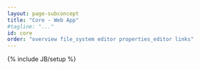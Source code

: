 ```yaml
---
layout: page-subconcept
title: "Core - Web App"
#tagline: "..."
id: core
order: "overview file_system editor properties_editor links"
---
```

{% include JB/setup %}

